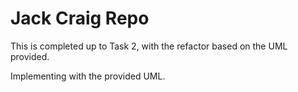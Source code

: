 # Jack Craig Repo
This is completed up to Task 2, with the refactor based on the UML provided.

Implementing with the provided UML.